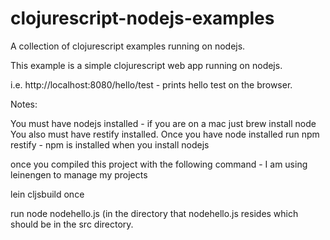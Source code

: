 clojurescript-nodejs-examples
=============================

A collection of clojurescript examples running on nodejs. 

This example is a simple clojurescript web app running on nodejs.  

i.e. http://localhost:8080/hello/test - prints hello test on the browser.

Notes:

You must have nodejs installed - if you are on a mac just brew install node
You also must have restify installed.  Once you have node installed run npm restify - npm is installed when you install nodejs

once you compiled this project with the following command - I am using leinengen to manage my projects

lein cljsbuild once

run node nodehello.js (in the directory that nodehello.js resides which should be in the src directory.
